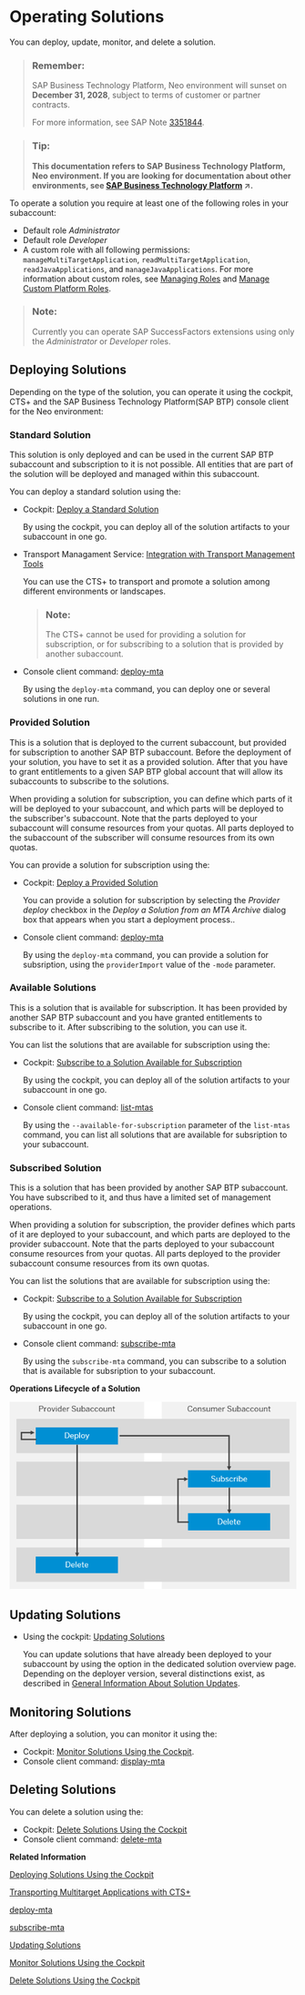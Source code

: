 <!-- loio2abf7d47063542208d0d99f7bc05f4f4 -->

# Operating Solutions

You can deploy, update, monitor, and delete a solution.

> ### Remember:  
> SAP Business Technology Platform, Neo environment will sunset on **December 31, 2028**, subject to terms of customer or partner contracts.
> 
> For more information, see SAP Note [3351844](https://me.sap.com/notes/3351844).

> ### Tip:  
> **This documentation refers to SAP Business Technology Platform, Neo environment. If you are looking for documentation about other environments, see [SAP Business Technology Platform](https://help.sap.com/viewer/65de2977205c403bbc107264b8eccf4b/Cloud/en-US/6a2c1ab5a31b4ed9a2ce17a5329e1dd8.html "SAP Business Technology Platform (SAP BTP) is an integrated offering comprised of the following technology portfolios: application development; process automation; integration; data, analytics, and enterprise planning; artificial intelligence. The platform offers users the ability to turn data into business value, compose end-to-end business processes, connect entire IT landscapes, and personalize, build and extend SAP applications. This reduces the overall total cost of ownership maintaining SAP landscapes and third-party software across end-to-end business processes.") :arrow_upper_right:.**

To operate a solution you require at least one of the following roles in your subaccount:

-   Default role *Administrator*
-   Default role *Developer*
-   A custom role with all following permissions: `manageMultiTargetApplication`, `readMultiTargetApplication`, `readJavaApplications`, and `manageJavaApplications`. For more information about custom roles, see [Managing Roles](../60-security-neo/managing-roles-db8175b.md) and [Manage Custom Platform Roles](../50-administration-and-ops-neo/manage-custom-platform-roles-ede5f72.md).

> ### Note:  
> Currently you can operate SAP SuccessFactors extensions using only the *Administrator* or *Developer* roles.



## Deploying Solutions

Depending on the type of the solution, you can operate it using the cockpit, CTS+ and the SAP Business Technology Platform\(SAP BTP\) console client for the Neo environment:



### **Standard Solution**

This solution is only deployed and can be used in the current SAP BTP subaccount and subscription to it is not possible. All entities that are part of the solution will be deployed and managed within this subaccount.

You can deploy a standard solution using the:

-   Cockpit: [Deploy a Standard Solution](deploy-a-standard-solution-fea07de.md)

    By using the cockpit, you can deploy all of the solution artifacts to your subaccount in one go.

-   Transport Managament Service: [Integration with Transport Management Tools](integration-with-transport-management-tools-905baea.md)

    You can use the CTS+ to transport and promote a solution among different environments or landscapes.

    > ### Note:  
    > The CTS+ cannot be used for providing a solution for subscription, or for subscribing to a solution that is provided by another subaccount.

-   Console client command: [deploy-mta](../50-administration-and-ops-neo/deploy-mta-1e12331.md)

    By using the `deploy-mta` command, you can deploy one or several solutions in one run.




### **Provided Solution**

This is a solution that is deployed to the current subaccount, but provided for subscription to another SAP BTP subaccount. Before the deployment of your solution, you have to set it as a provided solution. After that you have to grant entitlements to a given SAP BTP global account that will allow its subaccounts to subscribe to the solutions.

When providing a solution for subscription, you can define which parts of it will be deployed to your subaccount, and which parts will be deployed to the subscriber's subaccount. Note that the parts deployed to your subaccount will consume resources from your quotas. All parts deployed to the subaccount of the subscriber will consume resources from its own quotas.

You can provide a solution for subscription using the:

-   Cockpit: [Deploy a Provided Solution](deploy-a-provided-solution-8f48815.md)

    You can provide a solution for subscription by selecting the *Provider deploy* checkbox in the *Deploy a Solution from an MTA Archive* dialog box that appears when you start a deployment process..

-   Console client command: [deploy-mta](../50-administration-and-ops-neo/deploy-mta-1e12331.md)

    By using the `deploy-mta` command, you can provide a solution for subsription, using the `providerImport` value of the `-mode` parameter.




### **Available Solutions**

This is a solution that is available for subscription. It has been provided by another SAP BTP subaccount and you have granted entitlements to subscribe to it. After subscribing to the solution, you can use it.

You can list the solutions that are available for subscription using the:

-   Cockpit: [Subscribe to a Solution Available for Subscription](subscribe-to-a-solution-available-for-subscription-bd7602e.md)

    By using the cockpit, you can deploy all of the solution artifacts to your subaccount in one go.

-   Console client command: [list-mtas](../50-administration-and-ops-neo/list-mtas-b8b51ef.md)

    By using the `--available-for-subscription` parameter of the `list-mtas` command, you can list all solutions that are available for subsription to your subaccount.




### **Subscribed Solution**

This is a solution that has been provided by another SAP BTP subaccount. You have subscribed to it, and thus have a limited set of management operations.

When providing a solution for subscription, the provider defines which parts of it are deployed to your subaccount, and which parts are deployed to the provider subaccount. Note that the parts deployed to your subaccount consume resources from your quotas. All parts deployed to the provider subaccount consume resources from its own quotas.

You can list the solutions that are available for subscription using the:

-   Cockpit: [Subscribe to a Solution Available for Subscription](subscribe-to-a-solution-available-for-subscription-bd7602e.md)

    By using the cockpit, you can deploy all of the solution artifacts to your subaccount in one go.

-   Console client command: [subscribe-mta](../50-administration-and-ops-neo/subscribe-mta-ea358be.md)

    By using the `subscribe-mta` command, you can subscribe to a solution that is available for subsription to your subaccount.


  
  
**Operations Lifecycle of a Solution**

![](images/Operatinons_Lifecycle_of_a_Solution_-_Latest_6965cb5.png "Operations Lifecycle of a Solution")



<a name="loio2abf7d47063542208d0d99f7bc05f4f4__section_ofc_3gn_cdb"/>

## Updating Solutions

-   Using the cockpit: [Updating Solutions](updating-solutions-4bec3f1.md)

    You can update solutions that have already been deployed to your subaccount by using the option in the dedicated solution overview page. Depending on the deployer version, several distinctions exist, as described in [General Information About Solution Updates](general-information-about-solution-updates-2b1c4ed.md).




<a name="loio2abf7d47063542208d0d99f7bc05f4f4__section_zqg_t3n_cdb"/>

## Monitoring Solutions

After deploying a solution, you can monitor it using the:

-   Cockpit: [Monitor Solutions Using the Cockpit](monitor-solutions-using-the-cockpit-5d5debc.md).
-   Console client command: [display-mta](../50-administration-and-ops-neo/display-mta-974dbbb.md)



<a name="loio2abf7d47063542208d0d99f7bc05f4f4__section_wx4_fjn_cdb"/>

## Deleting Solutions

You can delete a solution using the:

-   Cockpit: [Delete Solutions Using the Cockpit](delete-solutions-using-the-cockpit-0f1844f.md)
-   Console client command: [delete-mta](../50-administration-and-ops-neo/delete-mta-3d1163e.md)

**Related Information**  


[Deploying Solutions Using the Cockpit](deploying-solutions-using-the-cockpit-a5db17e.md "")

[Transporting Multitarget Applications with CTS+](transporting-multitarget-applications-with-cts-f598f69.md "You can enable transport of SAP BTP applications and application content that is available as Multitarget Applications (MTA) using the Enhanced Change and Transport System (CTS+).")

[deploy-mta](../50-administration-and-ops-neo/deploy-mta-1e12331.md "This command deploys Multitarget Application (MTA) archives. One or more than one MTA archives can be deployed to your subaccount in one go.")

[subscribe-mta](../50-administration-and-ops-neo/subscribe-mta-ea358be.md "This command subscribes the subaccount of the consumer to a Multitarget Application (MTA), which is available for subscription.")

[Updating Solutions](updating-solutions-4bec3f1.md)

[Monitor Solutions Using the Cockpit](monitor-solutions-using-the-cockpit-5d5debc.md "When deployed to your SAP BTP subaccount, a solution consists of various solution components. Each solution component originates from a certain MTA module that in turn can result in several solution components. That is, one MTA module corresponds to given solution components.")

[Delete Solutions Using the Cockpit](delete-solutions-using-the-cockpit-0f1844f.md "Delete a solution from your subaccount following the steps for the corresponding solution types.")

